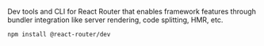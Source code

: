 Dev tools and CLI for React Router that enables framework features through bundler integration like server rendering, code splitting, HMR, etc.

```sh
npm install @react-router/dev
```
